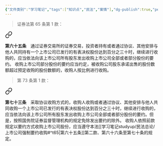 ```yaml
---
{"文件类别":"学习笔记","tags":["知识点","民法","案情"],"dg-publish":true,"permalink":"/学习笔记studyup/民法总论/上市公司强制要约收购/","dgPassFrontmatter":true,"created":"2024-10-26T14:16:14.587+08:00","updated":"2024-10-26T14:18:48.371+08:00"}
---
```


>证券法第 65 条第 1 款：
<div class="transclusion internal-embed is-loaded"><a class="markdown-embed-link" href="////#t65" aria-label="Open link"><svg xmlns="http://www.w3.org/2000/svg" width="24" height="24" viewBox="0 0 24 24" fill="none" stroke="currentColor" stroke-width="2" stroke-linecap="round" stroke-linejoin="round" class="svg-icon lucide-link"><path d="M10 13a5 5 0 0 0 7.54.54l3-3a5 5 0 0 0-7.07-7.07l-1.72 1.71"></path><path d="M14 11a5 5 0 0 0-7.54-.54l-3 3a5 5 0 0 0 7.07 7.07l1.71-1.71"></path></svg></a><div class="markdown-embed">



**第六十五条**　通过证券交易所的证券交易，投资者持有或者通过协议、其他安排与他人共同持有一个上市公司已发行的有表决权股份达到百分之三十时，继续进行收购的，应当依法向该上市公司所有股东发出收购上市公司全部或者部分股份的要约。
收购上市公司部分股份的要约应当约定，被收购公司股东承诺出售的股份数额超过预定收购的股份数额的，收购人按比例进行收购。 

</div></div>

>第 73 条第 1 款：
<div class="transclusion internal-embed is-loaded"><a class="markdown-embed-link" href="////#t73" aria-label="Open link"><svg xmlns="http://www.w3.org/2000/svg" width="24" height="24" viewBox="0 0 24 24" fill="none" stroke="currentColor" stroke-width="2" stroke-linecap="round" stroke-linejoin="round" class="svg-icon lucide-link"><path d="M10 13a5 5 0 0 0 7.54.54l3-3a5 5 0 0 0-7.07-7.07l-1.72 1.71"></path><path d="M14 11a5 5 0 0 0-7.54-.54l-3 3a5 5 0 0 0 7.07 7.07l1.71-1.71"></path></svg></a><div class="markdown-embed">



**第七十三条**　采取协议收购方式的，收购人收购或者通过协议、其他安排与他人共同收购一个上市公司已发行的有表决权股份达到百分之三十时，继续进行收购的，应当依法向该上市公司所有股东发出收购上市公司全部或者部分股份的要约。但是，按照国务院证券监督管理机构的规定免除发出要约的除外。
收购人依照前款规定以要约方式收购上市公司股份，应当遵守本法[[学习笔记studyup/民法总论/上市公司强制要约收购#^t65\|第六十五条]]第二款、第六十六条至第七十条的规定。 

</div></div>
